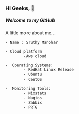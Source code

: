 ### Hi Geeks, 👋
##### Welcome to my GitHub 

A little more about me...

```sh
- Name : Sruthy Manohar

- Cloud platform
        -Aws cloud

-  Operating Systems:
        - RedHat Linux Release
        - Ubuntu
        - CentOS

-  Monitoring Tools:
        - Nixstats
        - Nagios
        - Zabbix
        - PRTG
        
 ```
        
        

